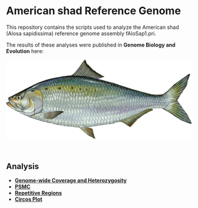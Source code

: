 # American shad Reference Genome

This repository contains the scripts used to analyze the American shad (Alosa sapidissima) reference genome assembly fAloSap1.pri.

The results of these analyses were published in **Genome Biology and Evolution** here:
[](https://doi.org/10.1093/gbe/evae276)
<br>

![](images/American-Shad-Duane-Raver.jpg)  

<br>  

## Analysis  

* [**Genome-wide Coverage and Heterozygosity**](https://github.com/therkildsen-lab/shad-genome/blob/main/markdowns/coverage_heterozgosity.md)  
* [**PSMC**](https://github.com/therkildsen-lab/shad-genome/blob/main/markdowns/psmc.md)  
* [**Repetitive Regions**](https://github.com/therkildsen-lab/shad-genome/blob/main/markdowns/repetitive_regions.md)
* [**Circos Plot**](https://github.com/therkildsen-lab/shad-genome/blob/main/markdowns/synteny.md)

